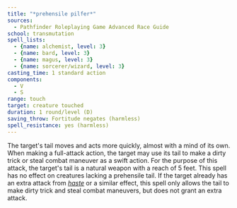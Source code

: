 ```yaml
---
title: "*prehensile pilfer*"
sources:
  - Pathfinder Roleplaying Game Advanced Race Guide
school: transmutation
spell_lists:
  - {name: alchemist, level: 3}
  - {name: bard, level: 3}
  - {name: magus, level: 3}
  - {name: sorcerer/wizard, level: 3}
casting_time: 1 standard action
components:
  - V
  - S
range: touch
target: creature touched
duration: 1 round/level (D)
saving_throw: Fortitude negates (harmless)
spell_resistance: yes (harmless)
---
```


The target's tail moves and acts more quickly, almost with a mind of its own. When making a full-attack action, the target may use its tail to make a dirty trick or steal combat maneuver as a swift action. For the purpose of this attack, the target's tail is a natural weapon with a reach of 5 feet. This spell has no effect on creatures lacking a prehensile tail. If the target already has an extra attack from [*haste*](/spells/haste/) or a similar effect, this spell only allows the tail to make dirty trick and steal combat maneuvers, but does not grant an extra attack.
